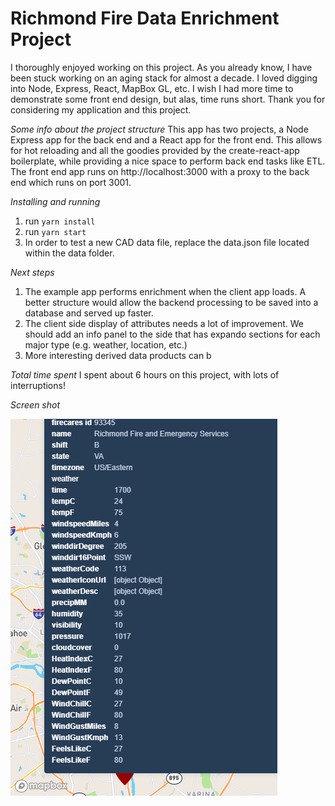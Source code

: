 # Richmond Fire Data Enrichment Project

I thoroughly enjoyed working on this project. As you already know, I have been stuck working on an aging stack for almost a decade. I loved digging into Node, Express, React, MapBox GL, etc. I wish I had more time to demonstrate some front end design, but alas, time runs short. Thank you for considering my application and this project.

*Some info about the project structure*
This app has two projects, a Node Express app for the back end and a React app for the front end. This allows for hot reloading and all the goodies provided by the create-react-app boilerplate, while providing a nice space to perform back end tasks like ETL. The front end app runs on http://localhost:3000 with a proxy to the back end which runs on port 3001. 

*Installing and running*
1. run `yarn install`
2. run `yarn start`
3. In order to test a new CAD data file, replace the data.json file located within the data folder.

*Next steps*
1. The example app performs enrichment when the client app loads. A better structure would allow the backend processing to be saved into a database and served up faster.
2. The client side display of attributes needs a lot of improvement. We should add an info panel to the side that has expando sections for each major type (e.g. weather, location, etc.)
3. More interesting derived data products can b

*Total time spent*
I spent about 6 hours on this project, with lots of interruptions! 

*Screen shot*

![screen shot](screenshot.png "Screen shot")
